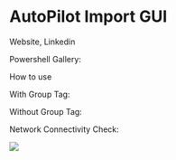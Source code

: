 # AutoPilot Import GUI

Website, Linkedin

Powershell Gallery:

How to use


With Group Tag:





Without Group Tag:





Network Connectivity Check:

 

![](https://i.imgur.com/QuPOj6T.gif)
